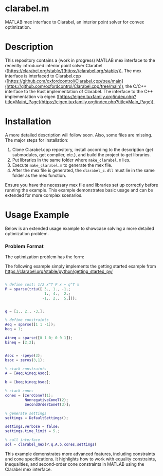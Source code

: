 # clarabel.m

MATLAB mex interface to Clarabel, an interior point solver for convex optimization.

# Description

This repository contains a (work in progress) MATLAB mex interface to the recently introduced interior point solver Clarabel ([https://clarabel.org/stable/](https://clarabel.org/stable/)). The mex interface is interfaced to Clarabel.cpp ([https://github.com/oxfordcontrol/Clarabel.cpp/tree/main](https://github.com/oxfordcontrol/Clarabel.cpp/tree/main)), the C/C++ interface to the Rust implementation of Clarabel. The interface to the C++ implementation via eigen ([https://eigen.tuxfamily.org/index.php?title=Main\_Page](https://eigen.tuxfamily.org/index.php?title=Main_Page)).

# Installation

A more detailed description will follow soon. Also, some files are missing. The major steps for installation:

1. Clone Clarabel.cpp repository, install according to the description (get submodules, get compiler, etc.), and build the project to get libraries.
2. Put libraries in the same folder where `make_clarabel.m` lies.
3. Execute `make_clarabel.m` to generate the mex file.
4. After the mex file is generated, the `clarabel_c.dll` must lie in the same folder as the mex function.


Ensure you have the necessary mex file and libraries set up correctly before running the example. This example demonstrates basic usage and can be extended for more complex scenarios.

# Usage Example

Below is an extended usage example to showcase solving a more detailed optimization problem.

### Problem Format

The optimization problem has the form: 


The following example simply implements the getting started example from 
https://clarabel.org/stable/python/getting_started_py/
```matlab

% define cost: 1/2 x^T P x + q^T x
P = sparse(triu([ 3., 1., -1.;
                  1., 4.,  2.;
                 -1., 2.,  5.]));


q = [1., 2., -3.];

% define constraints
Aeq = sparse([1 1 -1]);
beq = 1;

Aineq = sparse([0 1 0; 0 0 1]);
bineq = [2;2];


Asoc = -speye(3);
bsoc = zeros(3,1);

% stack constraints
A = [Aeq;Aineq;Asoc];

b = [beq;bineq;bsoc];

% stack cones
cones = [zeroConeT(1);
         NonnegativeConeT(2);
         SecondOrderConeT(3)];

% generate settings
settings = DefaultSettings();

settings.verbose = false;
settings.time_limit = 5.;

% call interface
sol = clarabel_mex(P,q,A,b,cones,settings)

```

This example demonstrates more advanced features, including constraints and cone specifications. It highlights how to work with equality constraints, inequalities, and second-order cone constraints in MATLAB using the Clarabel mex interface.

